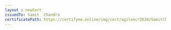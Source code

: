 ```yaml
--- 
layout : newCert 
issuedTo: Samit  Chandra 
certificatePath: https://certifyme.online/img/cert/agilencr2020/SamitChandra_832ac.png
--- 
```

